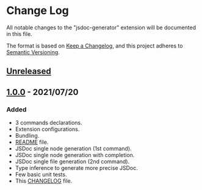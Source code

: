 # Change Log

All notable changes to the "jsdoc-generator" extension will be documented in this file.

The format is based on [Keep a Changelog](https://keepachangelog.com/en/1.0.0/),
and this project adheres to [Semantic Versioning](https://semver.org/spec/v2.0.0.html).

## [Unreleased]

## [1.0.0] - 2021/07/20
### Added
- 3 commands declarations.
- Extension configurations.
- Bundling.
- [README] file.
- JSDoc single node generation (1st command).
- JSDoc single node generation with completion.
- JSDoc single file generation (2nd command).
- Type inference to generate more precise JSDoc.
- Few basic unit tests.
- This [CHANGELOG] file.

[Unreleased]: https://github.com/Nyphet/jsdoc-generator
[1.0.0]: https://github.com/Nyphet/jsdoc-generator
[README]: https://github.com/Nyphet/jsdoc-generator
[CHANGELOG]: https://github.com/Nyphet/jsdoc-generator